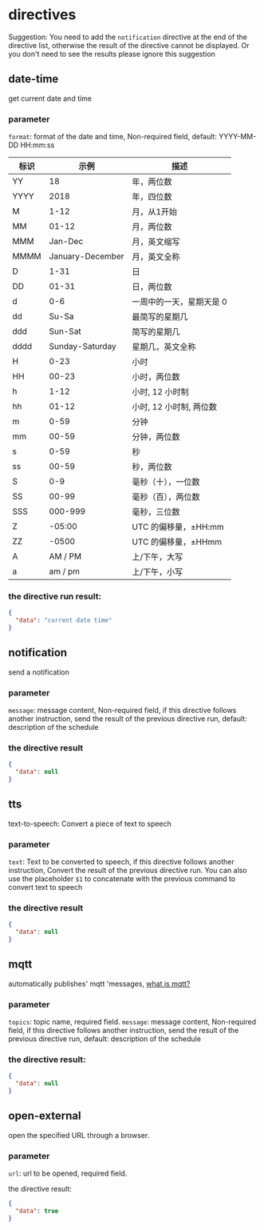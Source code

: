 # directives
Suggestion: You need to add the `notification` directive at the end of the directive list, otherwise the result of the directive cannot be displayed. Or you don't need to see the results please ignore this suggestion

## date-time
get current date and time
### parameter
`format`: format of the date and time, Non-required field, default: YYYY-MM-DD HH:mm:ss

| 标识   | 示例               | 描述                    |
| ----- | ----------------  | ----------------------- |
| YY    | 18                | 年，两位数                |
| YYYY  | 2018              | 年，四位数                |
| M     | 1-12              | 月，从1开始               |
| MM    | 01-12             | 月，两位数                |
| MMM   | Jan-Dec           | 月，英文缩写              |
| MMMM  | January-December  | 月，英文全称              |
| D     | 1-31              | 日                      |
| DD    | 01-31             | 日，两位数               |
| d     | 0-6               | 一周中的一天，星期天是 0    |
| dd    | Su-Sa             | 最简写的星期几            |
| ddd   | Sun-Sat           | 简写的星期几              |
| dddd  | Sunday-Saturday   | 星期几，英文全称           |
| H     | 0-23              | 小时                    |
| HH    | 00-23             | 小时，两位数              |
| h     | 1-12              | 小时, 12 小时制          |
| hh    | 01-12             | 小时, 12 小时制, 两位数   |
| m     | 0-59              | 分钟                    |
| mm    | 00-59             | 分钟，两位数              |
| s     | 0-59              | 秒                      |
| ss    | 00-59             | 秒，两位数               |
| S     | 0-9               | 毫秒（十），一位数         |
| SS    | 00-99             | 毫秒（百），两位数         |
| SSS   | 000-999           | 毫秒，三位数              |
| Z     | -05:00            | UTC 的偏移量，±HH:mm     |
| ZZ    | -0500             | UTC 的偏移量，±HHmm      |
| A     | AM / PM           | 上/下午，大写            |
| a     | am / pm           | 上/下午，小写            |


### the directive run result:
```json
{
  "data": "current date time"
}
```

## notification
send a notification

### parameter
`message`: message content, Non-required field, if this directive follows another instruction, send the result of the previous directive run, default: description of the schedule

### the directive result
```json
{
  "data": null
}
```

## tts
text-to-speech: Convert a piece of text to speech
### parameter
`text`: Text to be converted to speech, if this directive follows another instruction, Convert the result of the previous directive run. You can also use the placeholder `$1` to concatenate with the previous command to convert text to speech

### the directive result
```json
{
  "data": null
}
```
## mqtt
automatically publishes' mqtt 'messages, [what is mqtt?](https://ilstudy.vip/blogs/mqtt/vue3-mqtt.html#什么是mqttt)

### parameter
`topics`: topic name, required field.
`message`: message content, Non-required field, if this directive follows another instruction, send the result of the previous directive run, default: description of the schedule

### the directive result:
```json
{
  "data": null
}
```

## open-external
open the specified URL through a browser.
### parameter
`url`: url to be opened, required field.

the directive result:
```json
{
  "data": true
}
```
